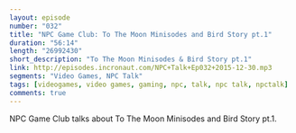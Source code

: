 ```yaml
---
layout: episode
number: "032"
title: "NPC Game Club: To The Moon Minisodes and Bird Story pt.1"
duration: "56:14"
length: "26992430"
short_description: "To The Moon Minisodes & Bird Story pt.1"
link: http://episodes.incronaut.com/NPC+Talk+Ep032+2015-12-30.mp3
segments: "Video Games, NPC Talk"
tags: [videogames, video games, gaming, npc, talk, npc talk, npctalk]
comments: true
---
```


NPC Game Club talks about To The Moon Minisodes and Bird Story pt.1.
